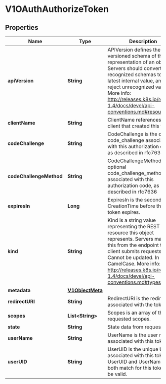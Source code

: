 
# V1OAuthAuthorizeToken

## Properties
Name | Type | Description | Notes
------------ | ------------- | ------------- | -------------
**apiVersion** | **String** | APIVersion defines the versioned schema of this representation of an object. Servers should convert recognized schemas to the latest internal value, and may reject unrecognized values. More info: http://releases.k8s.io/release-1.4/docs/devel/api-conventions.md#resources |  [optional]
**clientName** | **String** | ClientName references the client that created this token. |  [optional]
**codeChallenge** | **String** | CodeChallenge is the optional code_challenge associated with this authorization code, as described in rfc7636 |  [optional]
**codeChallengeMethod** | **String** | CodeChallengeMethod is the optional code_challenge_method associated with this authorization code, as described in rfc7636 |  [optional]
**expiresIn** | **Long** | ExpiresIn is the seconds from CreationTime before this token expires. |  [optional]
**kind** | **String** | Kind is a string value representing the REST resource this object represents. Servers may infer this from the endpoint the client submits requests to. Cannot be updated. In CamelCase. More info: http://releases.k8s.io/release-1.4/docs/devel/api-conventions.md#types-kinds |  [optional]
**metadata** | [**V1ObjectMeta**](V1ObjectMeta.md) |  |  [optional]
**redirectURI** | **String** | RedirectURI is the redirection associated with the token. |  [optional]
**scopes** | **List&lt;String&gt;** | Scopes is an array of the requested scopes. |  [optional]
**state** | **String** | State data from request |  [optional]
**userName** | **String** | UserName is the user name associated with this token |  [optional]
**userUID** | **String** | UserUID is the unique UID associated with this token. UserUID and UserName must both match for this token to be valid. |  [optional]



